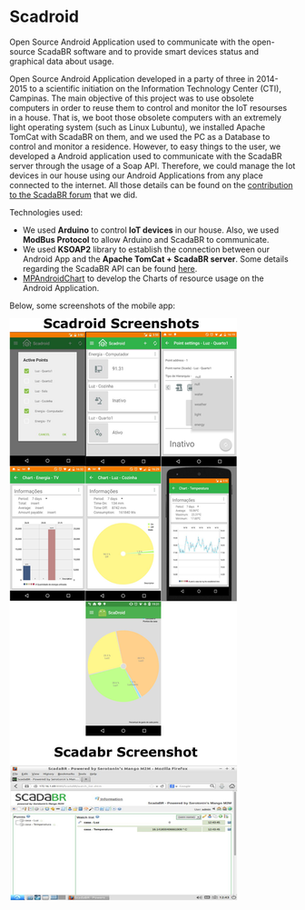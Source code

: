 # Scadroid

Open Source Android Application used to communicate with the open-source ScadaBR software and to provide smart devices status and graphical data about usage.

Open Source Android Application developed in a party of three in 2014-2015 to a scientific initiation on the Information Technology Center (CTI), Campinas. The main objective of this project was to use obsolete computers in order to reuse them to control and monitor the IoT resourses in a house. That is, we boot those obsolete computers with an extremely light operating system (such as Linux Lubuntu), we installed Apache TomCat with ScadaBR on them, and we used the PC as a Database to control and monitor a residence. However, to easy things to the user, we developed a Android application used to communicate with the ScadaBR server through the usage of a Soap API. Therefore, we could manage the Iot devices in our house using our Android Applications from any place connected to the internet. All those details can be found on the [contribution to the ScadaBR forum](http://www.scadabr.com.br/index.php/2016/01/22/aplicativo-android-scadroid/) that we did.

Technologies used:

* We used **Arduino** to control **IoT devices** in our house. Also, we used **ModBus Protocol** to allow Arduino and ScadaBR to communicate.
* We used **KSOAP2** library to establish the connection between our Android App and the **Apache TomCat + ScadaBR server**. Some details regarding the ScadaBR API can be found [here](https://sites.google.com/a/certi.org.br/certi_scadabr/home/minicursos/scadabr).
* [MPAndroidChart](https://github.com/PhilJay/MPAndroidChart) to develop the Charts of resource usage on the Android Application.

Below, some screenshots of the mobile app:

![Alt text](screenshots.png?raw=true "Mobile APP Screenshots")
